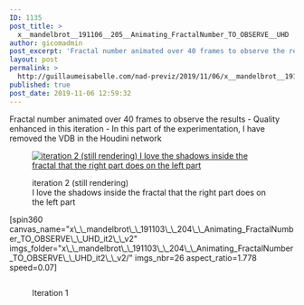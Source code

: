 ```yaml
---
ID: 1135
post_title: >
  x__mandelbrot__191106__205__Animating_FractalNumber_TO_OBSERVE__UHD
author: gicomadmin
post_excerpt: 'Fractal number animated over 40 frames to observe the results - Quality enhanced in this iteration - In this part of the experimentation, I have removed the VDB in the Houdini network'
layout: post
permalink: >
  http://guillaumeisabelle.com/nad-previz/2019/11/06/x__mandelbrot__191106__205__animating_fractalnumber_to_observe__uhd/
published: true
post_date: 2019-11-06 12:59:32
---
```

<!-- wp:paragraph -->

Fractal number animated over 40 frames to observe the results - Quality enhanced in this iteration - In this part of the experimentation, I have removed the VDB in the Houdini network

<!-- /wp:paragraph -->

<!-- wp:image {"id":1137,"linkDestination":"media"} --><figure class="wp-block-image">

<a href="http://guillaumeisabelle.com/nad-previz/wp-content/uploads/sites/19/2019/11/image-12.png" target="_blank" rel="noreferrer noopener"><img src="http://guillaumeisabelle.com/nad-previz/wp-content/uploads/sites/19/2019/11/image-12.png" alt="iteration 2 (still rendering)
I love the shadows inside the fractal that the right part does on the left part" class="wp-image-1137" /></a><figcaption>iteration 2 (still rendering)  
I love the shadows inside the fractal that the right part does on the left part</figcaption></figure> <!-- /wp:image -->

<!-- wp:more -->

<!--more-->

<!-- /wp:more -->

<!-- wp:shortcode --> [spin360 canvas_name="x\_\_mandelbrot\_\_191103\_\_204\_\_Animating_FractalNumber_TO_OBSERVE\_\_UHD_it2\_\_v2" imgs_folder="x\_\_mandelbrot\_\_191103\_\_204\_\_Animating_FractalNumber_TO_OBSERVE\_\_UHD_it2\_\_v2/" imgs_nbr=26 aspect_ratio=1.778 speed=0.07] 

<!-- /wp:shortcode -->

<!-- wp:image {"id":1136,"linkDestination":"media"} --><figure class="wp-block-image">

<a href="http://guillaumeisabelle.com/nad-previz/wp-content/uploads/sites/19/2019/11/image-11.png" target="_blank" rel="noreferrer noopener"><img src="http://guillaumeisabelle.com/nad-previz/wp-content/uploads/sites/19/2019/11/image-11.png" alt="" class="wp-image-1136" /></a><figcaption>Iteration 1  
</figcaption></figure> <!-- /wp:image -->